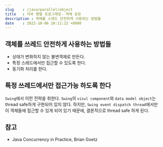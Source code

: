```yaml
---
slug    : /java/parallel/object 
title   : 자바 병렬 프로그래밍- 객체 공유
description : 객체를 스레드 안전하게 사용하는 방법들
date    : 2022-10-06 20:11:22 +0900
---
```


## 객체를 쓰레드 안전하게 사용하는 방법들 
- 상태가 변화하지 않는 불변객체로 만든다. 
- 특정 스레드에서만 접근할 수 있도록 한다. 
- 동기화 처리를 한다. 
  
## 특정 쓰레드에서만 접근가능 하도록 한다
`Swing`에서 이런 전략을 취한다. `Swing`의 `visul component`와 `data model object`는 thread safe하게 구현되어 있지 않다. 하지만, `Swing event dispatch thread`에서만 이 객체들에 접근할 수 있게 되어 있기 때문에, 결론적으로 thread safe 하게 된다. 

## 참고
- Java Concurrency in Practice, Brian Goetz
